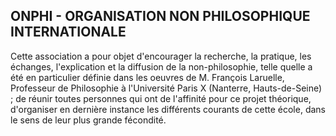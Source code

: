## ONPHI - ORGANISATION NON PHILOSOPHIQUE INTERNATIONALE

Cette association a pour objet d'encourager la recherche, la pratique, les échanges, 
l'explication et la diffusion de la non-philosophie, telle quelle a été en particulier définie dans les oeuvres de M. François Laruelle, Professeur de Philosophie à l'Université Paris X (Nanterre, Hauts-de-Seine) ; de réunir toutes personnes qui ont de l'affinité pour ce projet théorique, d'organiser en dernière instance les différents courants de cette école, dans le sens de leur plus grande fécondité.
